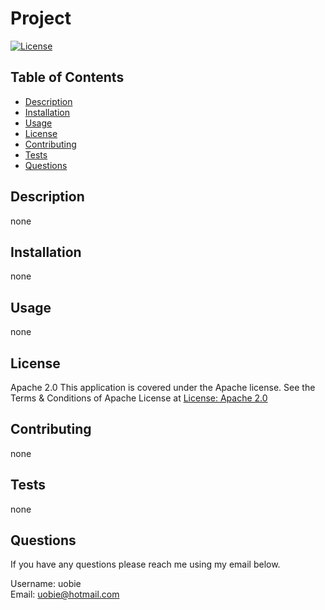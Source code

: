# Project
[![License](https://img.shields.io/badge/License-Apache_2.0-blue.svg)](https://opensource.org/licenses/Apache-2.0)

## Table of Contents

- [Description](#Description)
- [Installation](#Installation)
- [Usage](#Usage)
- [License](#License)
- [Contributing](#Contributing)
- [Tests](#Tests)
- [Questions](#Questions)

## Description
none
## Installation
none
## Usage
none
## License
Apache 2.0
This application is covered under the Apache license.
See the Terms & Conditions of Apache License at [License: Apache 2.0](https://opensource.org/licenses/Apache-2.0)
## Contributing
none 
## Tests
none
## Questions
If you have any questions please reach me using my email below.

Username: uobie  
Email: uobie@hotmail.com
